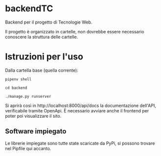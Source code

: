 # backendTC
Backend per il progetto di Tecnologie Web.

Il progetto è organizzato in cartelle, non dovrebbe essere necessario conoscere la struttura delle cartelle.


# Istruzioni per l'uso
Dalla cartella base (quella corrente):

```
pipenv shell

cd backend

./manage.py runserver
```

Si aprirà così in http://localhost:8000/api/docs la documentazione dell'API, verificabile tramite OpenApi. È necessario avviare anche il frontend per poter poi visualizzare il sito.

## Software impiegato
Le librerie impiegate sono tutte state scaricate da PyPi, si possono trovare nel Pipfile qui accanto.